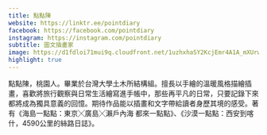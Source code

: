 ```yaml
---
title: 點點陳
website: https://linktr.ee/pointdiary
facebook: https://facebook.com/pointdiary
instagram: https://instagram.com/pointdiary
subtitle: 圖文插畫家
image: https://d1fdloi71mui9q.cloudfront.net/1uzhxhaSY2KcjEmr4A1A_mXUrwy2KAHZ9dy9D
highlight: true
---
```


點點陳，桃園人。畢業於台灣大學土木所結構組。擅長以手繪的溫暖風格描繪插畫，喜歡將旅行觀察與日常生活繪寫進手帳中，那些再平凡的日常，只要記錄下來都將成為獨具意義的回憶。期待作品能以插畫和文字帶給讀者身歷其境的感受。著有《海島一點點：東京╳廣島╳瀨戶內海 都來一點點》、《沙漠一點點：西安到喀什，4590公里的絲路日誌》。